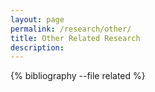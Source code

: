 ```yaml
---
layout: page
permalink: /research/other/
title: Other Related Research
description:
---
```


<div class="publications">
{% bibliography --file related %}
</div>
